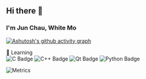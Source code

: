## Hi there 👋
### I'm Jun Chau, White Mo
[![Ashutosh's github activity graph](https://github-readme-activity-graph.vercel.app/graph?username=WhiteMoZJ&theme=github-compact)](https://github.com/WhiteMoZJ/github-readme-activity-graph)

💪 Learning \
![C Badge](https://img.shields.io/badge/C-A8B9CC?logo=c&logoColor=fff&style=flat)
![C++ Badge](https://img.shields.io/badge/C%2B%2B-00599C?logo=cplusplus&logoColor=fff&style=flat)
![Qt Badge](https://img.shields.io/badge/Qt-41CD52?logo=qt&logoColor=fff&style=flat)
![Python Badge](https://img.shields.io/badge/Python-3776AB?logo=python&logoColor=fff&style=flat)

![Metrics](https://metrics.lecoq.io/WhiteMoZJ?template=classic&base.indepth=true&languages=1&lines=1&stars=1&habits=1&followup=1&fortune=1&introduction=1&base=header%2C%20activity%2C%20community%2C%20repositories%2C%20metadata&base.indepth=true&base.hireable=false&base.skip=false&languages=false&languages.limit=8&languages.threshold=0%25&languages.other=true&languages.colors=github&languages.sections=most-used&languages.indepth=false&languages.analysis.timeout=15&languages.analysis.timeout.repositories=7.5&languages.categories=markup%2C%20programming&languages.recent.categories=markup%2C%20programming&languages.recent.load=300&languages.recent.days=14&lines=false&lines.sections=base&lines.repositories.limit=4&lines.history.limit=1&lines.delay=0&stars=false&stars.limit=4&habits=false&habits.from=200&habits.days=14&habits.facts=true&habits.charts=false&habits.charts.type=classic&habits.trim=false&habits.languages.limit=8&habits.languages.threshold=0%25&followup=false&followup.sections=repositories&followup.indepth=false&followup.archived=true&introduction=false&introduction.title=true&fortune=false&config.timezone=Asia%2FShanghai&config.octicon=true)
